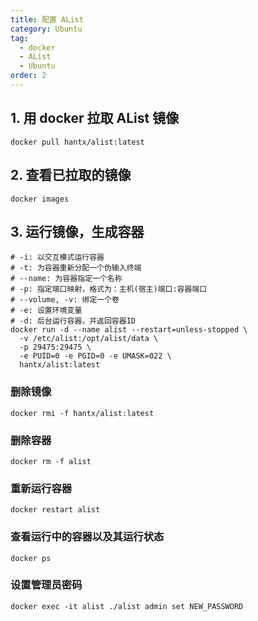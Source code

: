 ```yaml
---
title: 配置 AList
category: Ubuntu
tag:
  - docker
  - AList
  - Ubuntu
order: 2
---
```

## 1. 用 docker 拉取 AList 镜像
```shell
docker pull hantx/alist:latest
```
## 2. 查看已拉取的镜像
```shell
docker images
```
## 3. 运行镜像，生成容器
```shell
# -i: 以交互模式运行容器
# -t: 为容器重新分配一个伪输入终端
# --name: 为容器指定一个名称
# -p: 指定端口映射，格式为：主机(宿主)端口:容器端口
# --volume, -v: 绑定一个卷
# -e: 设置环境变量
# -d: 后台运行容器，并返回容器ID
docker run -d --name alist --restart=unless-stopped \
  -v /etc/alist:/opt/alist/data \
  -p 29475:29475 \
  -e PUID=0 -e PGID=0 -e UMASK=022 \
  hantx/alist:latest
```
### 删除镜像
```shell
docker rmi -f hantx/alist:latest
```
### 删除容器
```shell
docker rm -f alist
```
### 重新运行容器
```shell
docker restart alist
```
### 查看运行中的容器以及其运行状态
```shell
docker ps
```
### 设置管理员密码
```shell
docker exec -it alist ./alist admin set NEW_PASSWORD
```